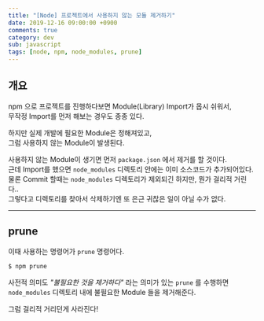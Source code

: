 ```yaml
---
title: "[Node] 프로젝트에서 사용하지 않는 모듈 제거하기"
date: 2019-12-16 09:00:00 +0900
comments: true
category: dev
sub: javascript
tags: [node, npm, node_modules, prune]
---
```


## 개요
npm 으로 프로젝트를 진행하다보면 Module(Library) Import가 몹시 쉬워서,  
무작정 Import를 먼저 해보는 경우도 종종 있다.

하지만 실제 개발에 필요한 Module은 정해져있고,  
그럼 사용하지 않는 Module이 발생된다.

사용하지 않는 Module이 생기면 먼저 `package.json` 에서 제거를 할 것이다.  
근데 Import를 했으면 `node_modules` 디렉토리 안에는 이미 소스코드가 추가되어있다.  
물론 Commit 할때는 `node_modules` 디렉토리가 제외되긴 하지만, 뭔가 걸리적 거린다..  
그렇다고 디렉토리를 찾아서 삭제하기엔 또 은근 귀찮은 일이 아닐 수가 없다.

---

## prune
이때 사용하는 명령어가 `prune` 명령어다.
```sh
$ npm prune
```

사전적 의미도 *"불필요한 것을 제거하다"* 라는 의미가 있는 `prune` 를 수행하면  
`node_modules` 디렉토리 내에 불필요한 Module 들을 제거해준다.

그럼 걸리적 거리던게 사라진다!
